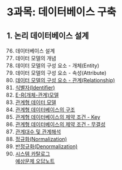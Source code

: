 # 3과목: 데이터베이스 구축

## 1. 논리 데이터베이스 설계

076. 데이터베이스 설계
077. 데이터 모델의 개념
078. 데이터 모델의 구성 요소 - 개체(Entity)    
079. 데이터 모델의 구성 요소 - 속성(Attribute)
080. [데이터 모델의 구성 요소 - 관계(Relationship)](./doc/sec80.md)
081. [식별자(Identifier)](./doc/sec81.md)
082. [E-R(개체-관계)모델](./doc/sec82.md)
083. [관계형 데이터 모델](./doc/sec83.md)
084. [관계형 데이터베이스의 구조](./doc/sec84.md)
085. [관계형 데이터베이스의 제약 조건 - Key](./doc/sec85.md) 
086. [관계형 데이터베이스의 제약 조건 - 무결성](./doc/sec86.md)
087. [관계대수 및 관계해석](./doc/sec87.md)
088. [정규화(Normalization)](./doc/sec88.md)
089. [반정규화(Denormalization)](./doc/sec89.md) 
090. [시스템 카탈로그](./doc/sec90.md)   
[예상문제 오답노트](./doc/예상문제오답노트.md)
